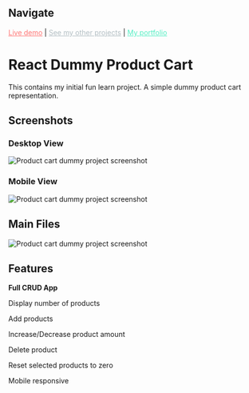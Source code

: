 <h2>Navigate</h2>
<a style="color: #ff7675;" target="_blank" href="https://shourovfoisal.github.io/react-dummy-product-cart">Live demo</a> | <a style="color: #b2bec3;" target="_blank" href="https://github.com/shourovfoisal">See my other projects</a> | <a style="color: #55efc4;" target="_blank" href="https://www.foisal.me">My portfolio</a>

# React Dummy Product Cart
This contains my initial fun learn project. A simple dummy product cart representation.

<h2>Screenshots</h2>

<h3>Desktop View</h3>
<img src="https://github.com/shourovfoisal/react_dummy_product_cart/raw/main/screenshots/Screenshot%202022-01-13%20001345.png" alt="Product cart dummy project screenshot">

<h3>Mobile View</h3>
<img src="https://github.com/shourovfoisal/react_dummy_product_cart/raw/main/screenshots/Screenshot%202022-01-13%20001101.png" alt="Product cart dummy project screenshot">

<h2>Main Files</h2>
<img src="https://github.com/shourovfoisal/react_dummy_product_cart/raw/main/screenshots/Screenshot%202022-01-13%20001707.png" alt="Product cart dummy project screenshot">

<h2>Features</h2>
<p><b>Full CRUD App</b></p>
<p>Display number of products</p>
<p>Add products</p>
<p>Increase/Decrease product amount</p>
<p>Delete product</p>
<p>Reset selected products to zero</p>
<p>Mobile responsive</p>
